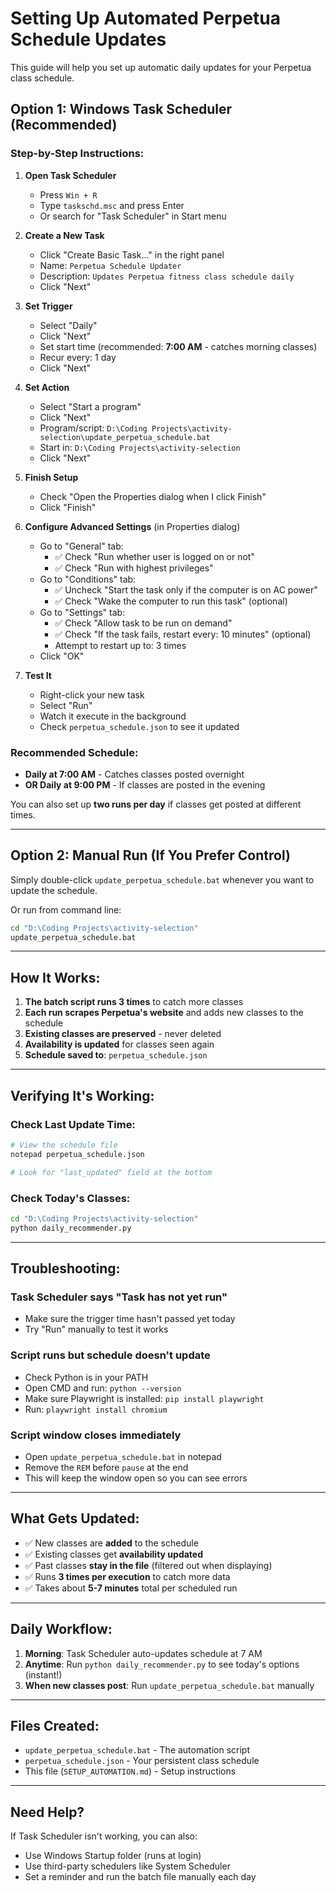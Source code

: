 # Setting Up Automated Perpetua Schedule Updates

This guide will help you set up automatic daily updates for your Perpetua class schedule.

## Option 1: Windows Task Scheduler (Recommended)

### Step-by-Step Instructions:

1. **Open Task Scheduler**
   - Press `Win + R`
   - Type `taskschd.msc` and press Enter
   - Or search for "Task Scheduler" in Start menu

2. **Create a New Task**
   - Click "Create Basic Task..." in the right panel
   - Name: `Perpetua Schedule Updater`
   - Description: `Updates Perpetua fitness class schedule daily`
   - Click "Next"

3. **Set Trigger**
   - Select "Daily"
   - Click "Next"
   - Set start time (recommended: **7:00 AM** - catches morning classes)
   - Recur every: 1 day
   - Click "Next"

4. **Set Action**
   - Select "Start a program"
   - Click "Next"
   - Program/script: `D:\Coding Projects\activity-selection\update_perpetua_schedule.bat`
   - Start in: `D:\Coding Projects\activity-selection`
   - Click "Next"

5. **Finish Setup**
   - Check "Open the Properties dialog when I click Finish"
   - Click "Finish"

6. **Configure Advanced Settings** (in Properties dialog)
   - Go to "General" tab:
     - ✅ Check "Run whether user is logged on or not"
     - ✅ Check "Run with highest privileges"
   - Go to "Conditions" tab:
     - ✅ Uncheck "Start the task only if the computer is on AC power"
     - ✅ Check "Wake the computer to run this task" (optional)
   - Go to "Settings" tab:
     - ✅ Check "Allow task to be run on demand"
     - ✅ Check "If the task fails, restart every: 10 minutes" (optional)
     - Attempt to restart up to: 3 times
   - Click "OK"

7. **Test It**
   - Right-click your new task
   - Select "Run"
   - Watch it execute in the background
   - Check `perpetua_schedule.json` to see it updated

### Recommended Schedule:

- **Daily at 7:00 AM** - Catches classes posted overnight
- **OR Daily at 9:00 PM** - If classes are posted in the evening

You can also set up **two runs per day** if classes get posted at different times.

---

## Option 2: Manual Run (If You Prefer Control)

Simply double-click `update_perpetua_schedule.bat` whenever you want to update the schedule.

Or run from command line:
```bash
cd "D:\Coding Projects\activity-selection"
update_perpetua_schedule.bat
```

---

## How It Works:

1. **The batch script runs 3 times** to catch more classes
2. **Each run scrapes Perpetua's website** and adds new classes to the schedule
3. **Existing classes are preserved** - never deleted
4. **Availability is updated** for classes seen again
5. **Schedule saved to**: `perpetua_schedule.json`

---

## Verifying It's Working:

### Check Last Update Time:
```bash
# View the schedule file
notepad perpetua_schedule.json

# Look for "last_updated" field at the bottom
```

### Check Today's Classes:
```bash
cd "D:\Coding Projects\activity-selection"
python daily_recommender.py
```

---

## Troubleshooting:

### Task Scheduler says "Task has not yet run"
- Make sure the trigger time hasn't passed yet today
- Try "Run" manually to test it works

### Script runs but schedule doesn't update
- Check Python is in your PATH
- Open CMD and run: `python --version`
- Make sure Playwright is installed: `pip install playwright`
- Run: `playwright install chromium`

### Script window closes immediately
- Open `update_perpetua_schedule.bat` in notepad
- Remove the `REM` before `pause` at the end
- This will keep the window open so you can see errors

---

## What Gets Updated:

- ✅ New classes are **added** to the schedule
- ✅ Existing classes get **availability updated**
- ✅ Past classes **stay in the file** (filtered out when displaying)
- ✅ Runs **3 times per execution** to catch more data
- ✅ Takes about **5-7 minutes** total per scheduled run

---

## Daily Workflow:

1. **Morning**: Task Scheduler auto-updates schedule at 7 AM
2. **Anytime**: Run `python daily_recommender.py` to see today's options (instant!)
3. **When new classes post**: Run `update_perpetua_schedule.bat` manually

---

## Files Created:

- `update_perpetua_schedule.bat` - The automation script
- `perpetua_schedule.json` - Your persistent class schedule
- This file (`SETUP_AUTOMATION.md`) - Setup instructions

---

## Need Help?

If Task Scheduler isn't working, you can also:
- Use Windows Startup folder (runs at login)
- Use third-party schedulers like System Scheduler
- Set a reminder and run the batch file manually each day
